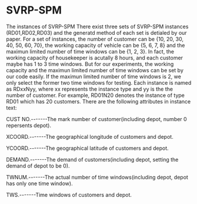 # SVRP-SPM
The instances of SVRP-SPM
There exist three sets of SVRP-SPM instances (RD01,RD02,RD03) and the generatd method of each set is detialed by our paper. For a set of instances, the number of customer can be {10, 20, 30, 40, 50, 60, 70}, the working capacity of vehicle can be {5, 6, 7, 8} and the maximun limited number of time windows can be {1, 2, 3}. In fact, the working capacity of housekeeper is acutally 8 hours, and each customer maybe has 1 to 3 time windows. But for our experiments, the working capacity and the maximun limited number of time windows can be set by our code easily. If the maximun limited number of time windows is 2, we only select the former two time windows for testing. Each instance is named as RDxxNyy, where xx represents the instance type and yy is the the number of customer. For example, RD01N20 denotes the instance of
type RD01 which has 20 customers. There are the following attributes in instance text:

CUST NO.-------The mark number of customer(including depot, number 0 repersents depot).

XCOORD.-------The geographical longitude of customers and depot.

YCOORD.-------The geographical latitude of  customers and depot.

DEMAND.-------The demand of customers(including depot, setting the demand of depot to be 0).

TWNUM.-------The actual number of time windows(including depot, depot has only one time window).

TWS.-------Time windows of customers and depot.
